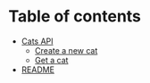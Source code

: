 # Table of contents

* [Cats API](README.md)
  * [Create a new cat](cats-api/create-a-new-cat.md)
  * [Get a cat](cats-api/get-a-cat.md)
* [README](<README (1).md>)
